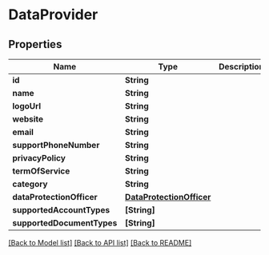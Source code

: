 # DataProvider

## Properties
Name | Type | Description | Notes
------------ | ------------- | ------------- | -------------
**id** | **String** |  | [optional] 
**name** | **String** |  | [optional] 
**logoUrl** | **String** |  | [optional] 
**website** | **String** |  | [optional] 
**email** | **String** |  | [optional] 
**supportPhoneNumber** | **String** |  | [optional] 
**privacyPolicy** | **String** |  | [optional] 
**termOfService** | **String** |  | [optional] 
**category** | **String** |  | [optional] 
**dataProtectionOfficer** | [**DataProtectionOfficer**](DataProtectionOfficer.md) |  | [optional] 
**supportedAccountTypes** | **[String]** |  | [optional] 
**supportedDocumentTypes** | **[String]** |  | [optional] 

[[Back to Model list]](../README.md#documentation-for-models) [[Back to API list]](../README.md#documentation-for-api-endpoints) [[Back to README]](../README.md)



